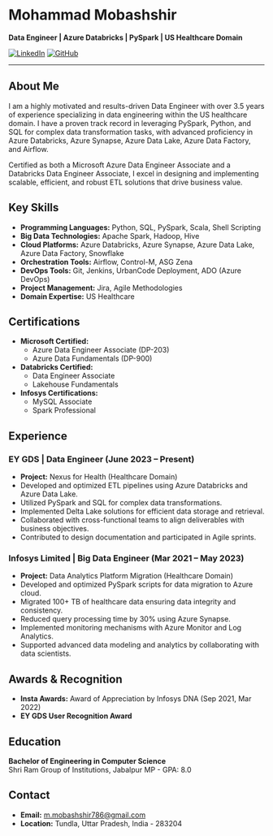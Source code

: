 # Mohammad Mobashshir

**Data Engineer | Azure Databricks | PySpark | US Healthcare Domain**

[![LinkedIn](https://img.shields.io/badge/-LinkedIn-blue?style=flat&logo=Linkedin&logoColor=white&link=https://www.linkedin.com/in/mohammad-mobashshir/)](https://www.linkedin.com/in/mohammad-mobashshir/)
[![GitHub](https://img.shields.io/badge/-GitHub-black?style=flat&logo=Github&logoColor=white&link=https://github.com/mohammadmobashshir)](https://github.com/mohammadmobashshir)

---

## About Me

I am a highly motivated and results-driven Data Engineer with over 3.5 years of experience specializing in data engineering within the US healthcare domain. I have a proven track record in leveraging PySpark, Python, and SQL for complex data transformation tasks, with advanced proficiency in Azure Databricks, Azure Synapse, Azure Data Lake, Azure Data Factory, and Airflow.

Certified as both a Microsoft Azure Data Engineer Associate and a Databricks Data Engineer Associate, I excel in designing and implementing scalable, efficient, and robust ETL solutions that drive business value.

## Key Skills

- **Programming Languages:** Python, SQL, PySpark, Scala, Shell Scripting
- **Big Data Technologies:** Apache Spark, Hadoop, Hive
- **Cloud Platforms:** Azure Databricks, Azure Synapse, Azure Data Lake, Azure Data Factory, Snowflake
- **Orchestration Tools:** Airflow, Control-M, ASG Zena
- **DevOps Tools:** Git, Jenkins, UrbanCode Deployment, ADO (Azure DevOps)
- **Project Management:** Jira, Agile Methodologies
- **Domain Expertise:** US Healthcare

## Certifications

- **Microsoft Certified:**
  - Azure Data Engineer Associate (DP-203)
  - Azure Data Fundamentals (DP-900)
- **Databricks Certified:**
  - Data Engineer Associate
  - Lakehouse Fundamentals
- **Infosys Certifications:**
  - MySQL Associate
  - Spark Professional

## Experience

### EY GDS | Data Engineer (June 2023 – Present)
- **Project:** Nexus for Health (Healthcare Domain)
- Developed and optimized ETL pipelines using Azure Databricks and Azure Data Lake.
- Utilized PySpark and SQL for complex data transformations.
- Implemented Delta Lake solutions for efficient data storage and retrieval.
- Collaborated with cross-functional teams to align deliverables with business objectives.
- Contributed to design documentation and participated in Agile sprints.

### Infosys Limited | Big Data Engineer (Mar 2021 – May 2023)
- **Project:** Data Analytics Platform Migration (Healthcare Domain)
- Developed and optimized PySpark scripts for data migration to Azure cloud.
- Migrated 100+ TB of healthcare data ensuring data integrity and consistency.
- Reduced query processing time by 30% using Azure Synapse.
- Implemented monitoring mechanisms with Azure Monitor and Log Analytics.
- Supported advanced data modeling and analytics by collaborating with data scientists.

## Awards & Recognition

- **Insta Awards:** Award of Appreciation by Infosys DNA (Sep 2021, Mar 2022)
- **EY GDS User Recognition Award**

## Education

**Bachelor of Engineering in Computer Science**  
Shri Ram Group of Institutions, Jabalpur MP - GPA: 8.0

## Contact

- **Email:** [m.mobashshir786@gmail.com](mailto:m.mobashshir786@gmail.com)
- **Location:** Tundla, Uttar Pradesh, India - 283204
